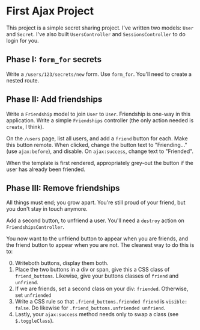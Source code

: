 # First Ajax Project

This project is a simple secret sharing project. I've written two
models: `User` and `Secret`. I've also built `UsersController` and
`SessionsController` to do login for you.

## Phase I: `form_for` secrets

Write a `/users/123/secrets/new` form. Use `form_for`. You'll need to
create a nested route.

## Phase II: Add friendships

Write a `Friendship` model to join `User` to `User`. Friendship is
one-way in this application. Write a simple `Friendships` controller
(the only action needed is `create`, I think).

On the `/users` page, list all users, and add a `friend` button for
each. Make this button remote. When clicked, change the button text to
"Friending..." (use `ajax:before`), and disable. On `ajax:success`,
change text to "Friended".

When the template is first rendered, appropriately grey-out the button
if the user has already been friended.

## Phase III: Remove friendships

All things must end; you grow apart. You're still proud of your
friend, but you don't stay in touch anymore.

Add a second button, to unfriend a user. You'll need a `destroy`
action on `FriendshipsController`.

You now want to the unfriend button to appear when you are friends,
and the friend button to appear when you are not. The cleanest way to
do this is to:

0. Writeboth buttons, display them both.
0. Place the two buttons in a div or span, give this a CSS
   class of `friend_buttons`. Likewise, give your buttons classes of
   `friend` and `unfriend`.
0. If we are friends, set a second class on your div:
   `friended`. Otherwise, set `unfriended`
0. Write a CSS rule so that `.friend_buttons.friended friend` is
   `visible: false`. Do likewise for `.friend_buttons.unfriended
   unfriend`.
0. Lastly, your `ajax:success` method needs only to swap a class (see
   `$.toggleClass`).
